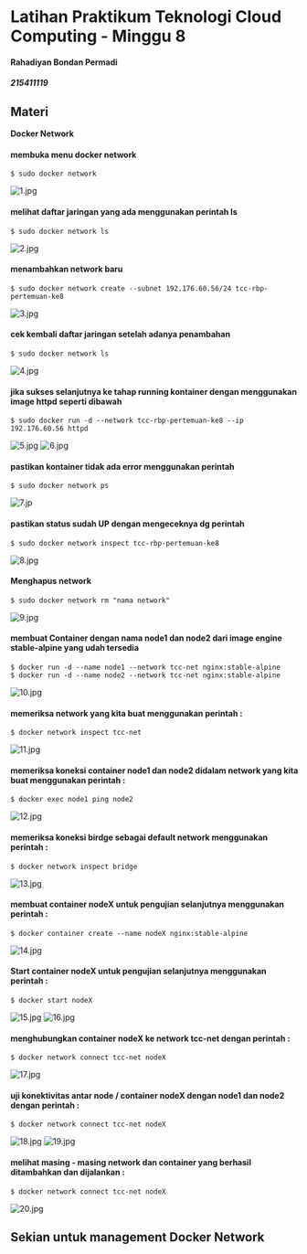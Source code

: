 # Latihan Praktikum Teknologi Cloud Computing - Minggu 8 
#### Rahadiyan Bondan Permadi
##### 215411119


## Materi

**Docker Network**

#### membuka menu docker network

    $ sudo docker network
![1.jpg](https://raw.githubusercontent.com/rbp-x/tekn-cloud-computing/main/minggu-08/Latihan%20Docker%20Network/Pic/1_docker_network_ls.jpg)

#### melihat daftar jaringan yang ada menggunakan perintah ls

    $ sudo docker network ls
![2.jpg](https://raw.githubusercontent.com/rbp-x/tekn-cloud-computing/main/minggu-08/Latihan%20Docker%20Network/Pic/2_create_new_network.jpg)

#### menambahkan network baru

    $ sudo docker network create --subnet 192.176.60.56/24 tcc-rbp-pertemuan-ke8
![3.jpg](https://raw.githubusercontent.com/rbp-x/tekn-cloud-computing/main/minggu-08/Latihan%20Docker%20Network/Pic/2_create_new_network.jpg)

#### cek kembali daftar jaringan setelah adanya penambahan

    $ sudo docker network ls
![4.jpg](https://raw.githubusercontent.com/rbp-x/tekn-cloud-computing/main/minggu-08/Latihan%20Docker%20Network/Pic/2_create_new_network.jpg)

#### jika sukses selanjutnya ke tahap running kontainer dengan menggunakan image httpd seperti dibawah

    $ sudo docker run -d --network tcc-rbp-pertemuan-ke8 --ip 192.176.60.56 httpd
![5.jpg](https://raw.githubusercontent.com/rbp-x/tekn-cloud-computing/main/minggu-08/Latihan%20Docker%20Network/Pic/3_running_container_dg_new_network_from_image_httpd.jpg)
![6.jpg](https://raw.githubusercontent.com/rbp-x/tekn-cloud-computing/main/minggu-08/Latihan%20Docker%20Network/Pic/4_pulling_image_container_dg_new_network_httpd.jpg)

#### pastikan kontainer tidak ada error menggunakan perintah 

    $ sudo docker network ps
![7.jp](https://raw.githubusercontent.com/rbp-x/tekn-cloud-computing/main/minggu-08/Latihan%20Docker%20Network/Pic/5_cek_kontainer.jpg)

#### pastikan status sudah UP dengan mengeceknya dg perintah 

    $ sudo docker network inspect tcc-rbp-pertemuan-ke8
![8.jpg](https://raw.githubusercontent.com/rbp-x/tekn-cloud-computing/main/minggu-08/Latihan%20Docker%20Network/Pic/6_cek_address_kontainer.jpg)

#### Menghapus network 
    $ sudo docker network rm "nama network"
![9.jpg](https://raw.githubusercontent.com/rbp-x/tekn-cloud-computing/main/minggu-08/Latihan%20Docker%20Network/Pic/7_hapus_network.jpg)

#### membuat Container dengan nama node1 dan node2 dari image engine stable-alpine yang udah tersedia 
    $ docker run -d --name node1 --network tcc-net nginx:stable-alpine
    $ docker run -d --name node2 --network tcc-net nginx:stable-alpine    
![10.jpg](https://raw.githubusercontent.com/rbp-x/tekn-cloud-computing/main/minggu-08/Latihan%20Docker%20Network/Pic/8_membuat_container.jpg)

#### memeriksa network yang kita buat menggunakan perintah : 
    $ docker network inspect tcc-net
![11.jpg](https://raw.githubusercontent.com/rbp-x/tekn-cloud-computing/main/minggu-08/Latihan%20Docker%20Network/Pic/9_inspect_network_node1_node2.jpg)

#### memeriksa koneksi container node1 dan node2 didalam network yang kita buat menggunakan perintah : 
    $ docker exec node1 ping node2 
![12.jpg](https://raw.githubusercontent.com/rbp-x/tekn-cloud-computing/main/minggu-08/Latihan%20Docker%20Network/Pic/10_uji_ping_container_node1_node2.jpg)

#### memeriksa koneksi birdge sebagai default network menggunakan perintah : 
    $ docker network inspect bridge
![13.jpg](https://raw.githubusercontent.com/rbp-x/tekn-cloud-computing/main/minggu-08/Latihan%20Docker%20Network/Pic/11_inspect_default_bridge.jpg)

#### membuat container nodeX untuk pengujian selanjutnya menggunakan perintah : 
    $ docker container create --name nodeX nginx:stable-alpine
![14.jpg](https://raw.githubusercontent.com/rbp-x/tekn-cloud-computing/main/minggu-08/Latihan%20Docker%20Network/Pic/12_membuat_container_nodeX_blm_ada_ipNya.jpg)

#### Start container nodeX untuk pengujian selanjutnya menggunakan perintah : 
    $ docker start nodeX 
![15.jpg](https://raw.githubusercontent.com/rbp-x/tekn-cloud-computing/main/minggu-08/Latihan%20Docker%20Network/Pic/13_docker_start_nodeX.jpg)
![16.jpg](https://raw.githubusercontent.com/rbp-x/tekn-cloud-computing/main/minggu-08/Latihan%20Docker%20Network/Pic/14_docker_container_nodeX_started.jpg)

#### menghubungkan container nodeX ke network tcc-net dengan perintah : 
    $ docker network connect tcc-net nodeX 
![17.jpg](https://raw.githubusercontent.com/rbp-x/tekn-cloud-computing/main/minggu-08/Latihan%20Docker%20Network/Pic/15_pindahkan_container_nodeX_ke_network_tcc-net.jpg)

#### uji konektivitas antar node / container nodeX dengan node1 dan node2 dengan perintah : 
    $ docker network connect tcc-net nodeX 
![18.jpg](https://raw.githubusercontent.com/rbp-x/tekn-cloud-computing/main/minggu-08/Latihan%20Docker%20Network/Pic/16_nodeX_ping_node1_sukses.jpg)
![19.jpg](https://raw.githubusercontent.com/rbp-x/tekn-cloud-computing/main/minggu-08/Latihan%20Docker%20Network/Pic/17_nodeX_ping_node2_sukses.jpg)

#### melihat masing - masing network dan container yang berhasil ditambahkan dan dijalankan : 
    $ docker network connect tcc-net nodeX 
![20.jpg](https://raw.githubusercontent.com/rbp-x/tekn-cloud-computing/main/minggu-08/Latihan%20Docker%20Network/Pic/18_hasil_bertambah_masing_masing_container.jpg)

## Sekian untuk management Docker Network





